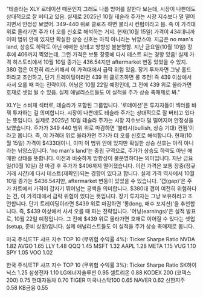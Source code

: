 "테슬라는 XLY 로테이션 때문인지 그래도 나름 방어를 잘한다 보는데, 시장이 나쁜데도 상대적으로 잘 버티고 있음. 실제로 2025년 10월 테슬라 주가는 시장 지수보다 덜 떨어지면서 안정성 보였어. 349-440 위로 클로즈 하면 불리시 컨펌이라고 봄. 즉 이 가격대 위로 올라가면 주가 더 오를 신호로 해석하는 거지. 현재(10월 15일) 가격이 434대니까 이미 범위 안에 있지만 확실한 상승 신호는 아직 아니라는 뉘앙스야. 지금은 no man's land, 상승도 하락도 아닌 애매한 상태고 방향성 불분명함. 지난 금요일(10월 10일) 장후에 406까지 찍었는데, 그런 가격은 보통 장중에 다시 테스트 되는 경향 있음! 실제 가격 히스토리에서 10월 10일 종가는 436.54지만 aftermarket 변동 있었을 수 있지. 380 갭은 여전히 리스키해서 이 가격대에서 급락 위험 있음. 장기 투자자면 그냥 홀드 하라고 조언하고, 단기 트레이딩이라면 439 위 클로즈하면 롱 추천! 즉 439 이상에서 사서 오를 때 파는 전략이야. 어닝은 10월 22일 예정인데, 그 전에 439 위로 올라가면 호재로 셋업 될 수 있음. 실제 애널리스트들도 이 실적을 주가 상승 촉매제로 봐."

XLY는 소비재 섹터로, 테슬라가 포함된 그룹입니다. '로테이션'은 투자자들이 섹터를 바꿔 투자하는 걸 의미합니다. 시장이 나쁜데도 테슬라 주가는 상대적으로 잘 버티고 있다는 뜻입니다. 실제로 2025년 10월 테슬라 주가는 시장 지수보다 덜 떨어지며 안정성을 보였습니다. 주가가 $349~$440 범위 위로 마감하면 '불리시(bullish, 상승 기대) 컨펌'이라고 봅니다. 즉, 이 가격대 위로 올라가면 주가가 더 오를 신호로 해석합니다. 현재(10월 15일) 가격이 $433대이니, 이미 이 범위 안에 있지만 확실한 상승 신호는 아직 아니라는 뉘앙스입니다. 'no man's land'는 중립 구역으로, 주가가 상승도 하락도 아닌 애매한 상태를 뜻합니다. 이전과 비슷하게 방향성이 불분명하다는 의미입니다. 지난 금요일(10월 10일) 장 마감 후 주가가 $406까지 떨어졌습니다. 이런 가격은 보통 장중(정규 거래 시간)에 다시 테스트(재확인)되는 경향이 있다고 합니다. 실제 가격 역사에서 10월 10일 종가는 $436.54지만, aftermarket 변동이 있었을 수 있습니다. '갭(gap)'은 주가 차트에서 가격이 갑자기 뛰어넘는 공백을 의미합니다. $380대 갭이 여전히 위험하다는 건, 이 가격대에서 급락 위험이 있다는 뜻입니다. 장기 투자자는 그냥 보유하라고 조언합니다. 단기 트레이딩이라면 $439 위로 마감하면 '롱(long, 매수 포지션)'을 추천합니다. 즉, $439 이상에서 사서 오를 때 파는 전략입니다. '어닝(earnings)'은 실적 발표로, 10월 22일 예정입니다. 그 전에 $439 위로 올라가면 호재로 이어질 수 있다는 셋업(setup, 준비 상황)입니다. 실제 애널리스트들도 이 실적을 주가 상승 촉매제로 봅니다.

미국 주식/ETF 샤프 지수 TOP 10 (무위험 수익률 4%):
Ticker  Sharpe Ratio
  NVDA          1.82
  AVGO          1.65
  LLY          1.48
  QQQ          1.45
  MSFT          1.32
  AAPL          1.28
  META          1.15
  VUG          1.10
  SPY          1.05
  VOO          1.02

한국 주식/ETF 샤프 지수 TOP 10 (무위험 수익률 3%):
Ticker  Sharpe Ratio
SK하이닉스    1.25
삼성전자    1.10
LG에너지솔루션    0.95
셀트리온    0.88
KODEX 200 (코덱스 200)    0.75
현대자동차    0.70
TIGER 미국나스닥100    0.65
NAVER    0.62
신한지주    0.58
KB금융    0.55
